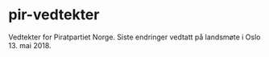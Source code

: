 # pir-vedtekter
Vedtekter for Piratpartiet Norge. Siste endringer vedtatt på landsmøte i Oslo 13. mai 2018.
